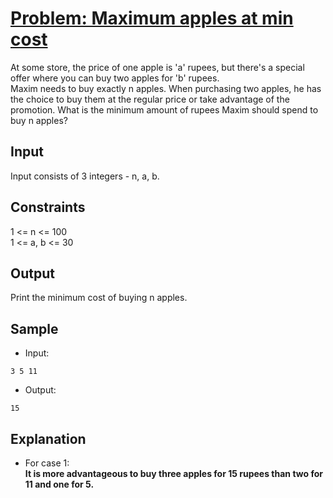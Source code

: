 # [Problem: Maximum apples at min cost](https://my.newtonschool.co/playground/code/orxdtd1msett)

At some store, the price of one apple is 'a' rupees, but there's a special offer where you can buy two apples for 'b' rupees. <br>
Maxim needs to buy exactly n apples. When purchasing two apples, he has the choice to buy them at the regular price or take advantage of the promotion.
What is the minimum amount of rupees Maxim should spend to buy n apples?

## Input

Input consists of 3 integers - n, a, b.

## Constraints

1 <= n <= 100 <br>
1 <= a, b <= 30

## Output

Print the minimum cost of buying n apples.

## Sample

- Input:
```
3 5 11
```

- Output:
```
15
```

## Explanation

- For case 1: <br> **It is more advantageous to buy three apples for 15 rupees than two for 11 and one for 5.**
